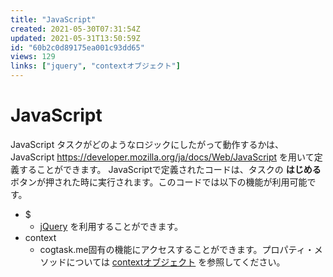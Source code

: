 ```yaml
---
title: "JavaScript"
created: 2021-05-30T07:31:54Z
updated: 2021-05-31T13:50:59Z
id: "60b2c0d89175ea001c93dd65"
views: 129
links: ["jquery", "contextオブジェクト"]
---
```


# JavaScript

JavaScript
タスクがどのようなロジックにしたがって動作するかは、JavaScript https://developer.mozilla.org/ja/docs/Web/JavaScript を用いて定義することができます。
JavaScriptで定義されたコードは、タスクの **はじめる** ボタンが押された時に実行されます。このコードでは以下の機能が利用可能です。

- $
  - [jQuery](jQuery.md) を利用することができます。
- context
  - cogtask.me固有の機能にアクセスすることができます。プロパティ・メソッドについては [contextオブジェクト](contextオブジェクト.md) を参照してください。
